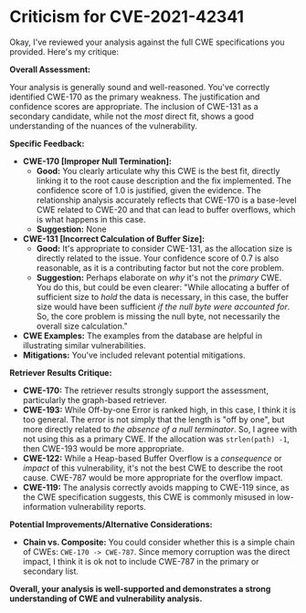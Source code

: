 # Criticism for CVE-2021-42341

Okay, I've reviewed your analysis against the full CWE specifications you provided. Here's my critique:

**Overall Assessment:**

Your analysis is generally sound and well-reasoned. You've correctly identified CWE-170 as the primary weakness. The justification and confidence scores are appropriate. The inclusion of CWE-131 as a secondary candidate, while not the *most* direct fit, shows a good understanding of the nuances of the vulnerability.

**Specific Feedback:**

*   **CWE-170 [Improper Null Termination]:**
    *   **Good:**  You clearly articulate why this CWE is the best fit, directly linking it to the root cause description and the fix implemented. The confidence score of 1.0 is justified, given the evidence. The relationship analysis accurately reflects that CWE-170 is a base-level CWE related to CWE-20 and that can lead to buffer overflows, which is what happens in this case.
    *   **Suggestion:** None
*   **CWE-131 [Incorrect Calculation of Buffer Size]:**
    *   **Good:**  It's appropriate to consider CWE-131, as the allocation size is directly related to the issue. Your confidence score of 0.7 is also reasonable, as it is a contributing factor but not the core problem.
    *   **Suggestion:** Perhaps elaborate on *why* it's not the *primary* CWE.  You do this, but could be even clearer:  "While allocating a buffer of sufficient size to *hold* the data is necessary, in this case, the buffer size would have been sufficient *if the null byte were accounted for*. So, the core problem is missing the null byte, not necessarily the overall size calculation."
*   **CWE Examples:** The examples from the database are helpful in illustrating similar vulnerabilities.
*   **Mitigations:** You've included relevant potential mitigations.

**Retriever Results Critique:**
*   **CWE-170:** The retriever results strongly support the assessment, particularly the graph-based retriever.
*   **CWE-193:** While Off-by-one Error is ranked high, in this case, I think it is too general. The error is not simply that the length is "off by one", but more directly related to *the absence of a null terminator*.  So, I agree with not using this as a primary CWE.  If the allocation was `strlen(path) -1`, then CWE-193 would be more appropriate.
*   **CWE-122:** While a Heap-based Buffer Overflow is a *consequence* or *impact* of this vulnerability, it's not the best CWE to describe the root cause. CWE-787 would be more appropriate for the overflow impact.
*    **CWE-119:** The analysis correctly avoids mapping to CWE-119 since, as the CWE specification suggests, this CWE is commonly misused in low-information vulnerability reports.

**Potential Improvements/Alternative Considerations:**

*   **Chain vs. Composite:** You could consider whether this is a simple chain of CWEs:  `CWE-170 -> CWE-787`.  Since memory corruption was the direct impact, I think it is ok not to include CWE-787 in the primary or secondary list.

**Overall, your analysis is well-supported and demonstrates a strong understanding of CWE and vulnerability analysis.**